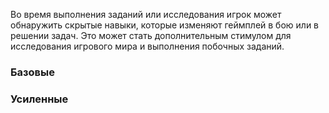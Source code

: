 Во время выполнения заданий или исследования игрок может обнаружить скрытые навыки, которые изменяют геймплей в бою или в решении задач. Это может стать дополнительным стимулом для исследования игрового мира и выполнения побочных заданий.
### Базовые
### Усиленные